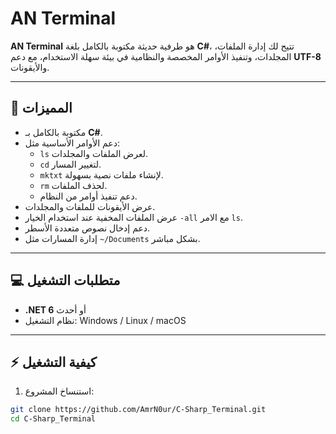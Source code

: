 # AN Terminal

**AN Terminal** هو طرفية حديثة مكتوبة بالكامل بلغة **C#**، تتيح لك إدارة الملفات، المجلدات، وتنفيذ الأوامر المخصصة والنظامية في بيئة سهلة الاستخدام، مع دعم **UTF-8** والأيقونات.

---

## 🚀 المميزات

- مكتوبة بالكامل بـ **C#**.
- دعم الأوامر الأساسية مثل:
  - `ls` لعرض الملفات والمجلدات.
  - `cd` لتغيير المسار.
  - `mktxt` لإنشاء ملفات نصية بسهولة.
  - `rm` لحذف الملفات.
  - دعم تنفيذ أوامر من النظام.
- عرض الأيقونات للملفات والمجلدات.  
- عرض الملفات المخفية عند استخدام الخيار `-all` مع الامر `ls`.  
- دعم إدخال نصوص متعددة الأسطر.  
- إدارة المسارات مثل `~/Documents` بشكل مباشر.  

---

## 💻 متطلبات التشغيل

- **.NET 6** أو أحدث  
- نظام التشغيل: Windows / Linux / macOS  

---

## ⚡ كيفية التشغيل

1. استنساخ المشروع:
```bash
git clone https://github.com/AmrN0ur/C-Sharp_Terminal.git
cd C-Sharp_Terminal
